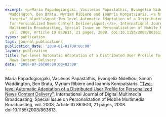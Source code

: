 ```yaml
---
excerpt: <p>Maria Papadogiorgaki, Vasileios Papastathis, Evangelia Nidelkou, Simon
  Waddington, Ben Bratu, Myriam Ribiere and Ioannis Kompatsiaris, <a href="http://www.hindawi.com/getarticle.aspx?doi=10.1155/2008/863613"
  target="_blank">&quot;Two-level Automatic Adaptation of a Distributed User Profile
  for Personalized News Content Delivery&quot;</a>, International Journal of Digital
  Multimedia Broadcasting, Special Issue on Personalization of Mobile Multimedia Broadcasting,
  vol. 2008, Article ID 863613, 21 pages, 2008. doi:10.1155/2008/863613.</p>
types: publication
tags: journal_publications
publication_date: '2008-01-01T00:00:00'
layout: publication
title: Two-level Automatic Adaptation of a Distributed User Profile for Personalized
  News Content Delivery
date: '2008-07-26T00:00:00+03:00'
---
```

<p>Maria Papadogiorgaki, Vasileios Papastathis, Evangelia Nidelkou, Simon Waddington, Ben Bratu, Myriam Ribiere and Ioannis Kompatsiaris, <a href="http://www.hindawi.com/getarticle.aspx?doi=10.1155/2008/863613" target="_blank">&quot;Two-level Automatic Adaptation of a Distributed User Profile for Personalized News Content Delivery&quot;</a>, International Journal of Digital Multimedia Broadcasting, Special Issue on Personalization of Mobile Multimedia Broadcasting, vol. 2008, Article ID 863613, 21 pages, 2008. doi:10.1155/2008/863613.</p>
